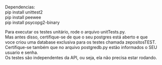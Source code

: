 Dependencias:<br>
pip install unittest2 <br>
pip install peewee<br>
pip install psycopg2-binary<br>

Para executar os testes unitário, rode o arquivo unitTests.py.<br>
Mas antes disso, certifique-se de que o seu postgres está aberto e que voce criou uma database exclusiva para os testes chamada zepositosTEST.<br>
Certifique-se também que no arquivo postgredb.py estão informados o SEU usuario e senha. <br>
Os testes são independentes da API, ou seja, ela não precisa estar rodando.
